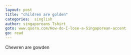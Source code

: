 ```yaml
---
layout: post
title: "children are golden"
categories:  singlish
author: singaporeans Tshirt
goto: www.quora.com/How-do-I-lose-a-Singaporean-accent
go: read
---
```


Chewren are gowden
